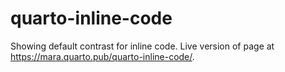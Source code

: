 # quarto-inline-code

Showing default contrast for inline code. Live version of page at <https://mara.quarto.pub/quarto-inline-code/>.
